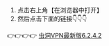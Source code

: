 1. 点击右上角【在浏览器中打开】
2. 然后点击下面的链接👇👇👇

👉👉👉👉    [虫洞VPN最新版6.2.4.2](https://github.com/antiless/SofaVPN/blob/master/apks/%E8%99%AB%E6%B4%9EVPN-v6.2.4.2.apk?raw=true)
